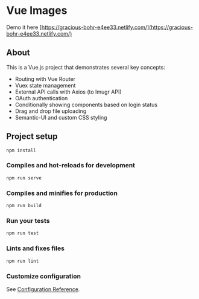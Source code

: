 # Vue Images

Demo it here [https://gracious-bohr-e4ee33.netlify.com/](https://gracious-bohr-e4ee33.netlify.com/)

## About

This is a Vue.js project that demonstrates several key concepts:
  - Routing with Vue Router
  - Vuex state management
  - External API calls with Axios (to Imugr API)
  - OAuth authentication
  - Conditionally showing components based on login status
  - Drag and drop file uploading
  - Semantic-UI and custom CSS styling

## Project setup
```
npm install
```

### Compiles and hot-reloads for development
```
npm run serve
```

### Compiles and minifies for production
```
npm run build
```

### Run your tests
```
npm run test
```

### Lints and fixes files
```
npm run lint
```

### Customize configuration
See [Configuration Reference](https://cli.vuejs.org/config/).
